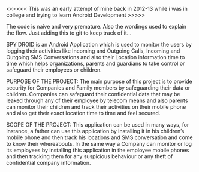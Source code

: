 <<<<<< This was an early attempt of mine back in 2012-13 while i was in college and trying to learn Android Development >>>>>

The code is naive and very premature. Also the wordings used to explain the flow. Just adding this to git to keep track of it...






SPY DROID is an Android Application which is used to monitor the users by logging their activities like Incoming and Outgoing Calls, Incoming and Outgoing SMS Conversations and also their Location information time to time which helps organizations, parents and guardians to take control or safeguard their employees or children.

PURPOSE OF THE PROJECT:
The main purpose of this project is to provide security for Companies and Family members by safeguarding their data or children. Companies can safeguard their confidential data that may be leaked through any of their employee by telecom means and also parents can monitor their children and track their activities on their mobile phone and also get their exact location time to time and feel secured.

SCOPE OF THE PROJECT:
	This application can be used in many ways, for instance, a father can use this application by installing it in his children’s mobile phone and then track his locations and SMS conversation and come to know their whereabouts. In the same way a Company can monitor or log its employees by installing this application in the employee mobile phones and then tracking them for any suspicious behaviour or any theft of confidential company information.
